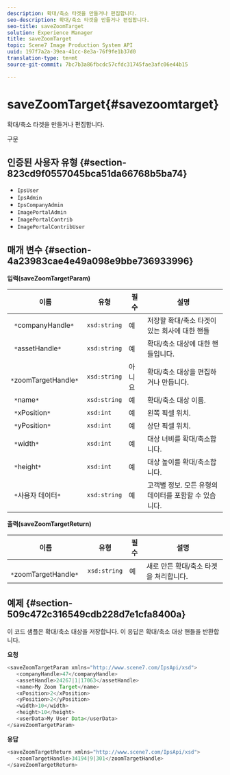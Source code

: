 ```yaml
---
description: 확대/축소 타겟을 만들거나 편집합니다.
seo-description: 확대/축소 타겟을 만들거나 편집합니다.
seo-title: saveZoomTarget
solution: Experience Manager
title: saveZoomTarget
topic: Scene7 Image Production System API
uuid: 197f7a2a-39ea-41cc-8e3a-76f9fe1b37d0
translation-type: tm+mt
source-git-commit: 7bc7b3a86fbcdc57cfdc31745fae3afc06e44b15

---
```



# saveZoomTarget{#savezoomtarget}

확대/축소 타겟을 만들거나 편집합니다.

구문

## 인증된 사용자 유형 {#section-823cd9f0557045bca51da66768b5ba74}

* `IpsUser`
* `IpsAdmin`
* `IpsCompanyAdmin`
* `ImagePortalAdmin`
* `ImagePortalContrib`
* `ImagePortalContribUser`

## 매개 변수 {#section-4a23983cae4e49a098e9bbe736933996}

**입력(saveZoomTargetParam)**

| 이름 | 유형 | 필수 | 설명 |
|---|---|---|---|
| ` *`companyHandle`*` | `xsd:string` | 예 | 저장할 확대/축소 타겟이 있는 회사에 대한 핸들 |
| ` *`assetHandle`*` | `xsd:string` | 예 | 확대/축소 대상에 대한 핸들입니다. |
| ` *`zoomTargetHandle`*` | `xsd:string` | 아니요 | 확대/축소 대상을 편집하거나 만듭니다. |
| ` *`name`*` | `xsd:string` | 예 | 확대/축소 대상 이름. |
| ` *`xPosition`*` | `xsd:int` | 예 | 왼쪽 픽셀 위치. |
| ` *`yPosition`*` | `xsd:int` | 예 | 상단 픽셀 위치. |
| ` *`width`*` | `xsd:int` | 예 | 대상 너비를 확대/축소합니다. |
| ` *`height`*` | `xsd:int` | 예 | 대상 높이를 확대/축소합니다. |
| ` *`사용자 데이터`*` | `xsd:string` | 예 | 고객별 정보. 모든 유형의 데이터를 포함할 수 있습니다. |

**출력(saveZoomTargetReturn)**

| 이름 | 유형 | 필수 | 설명 |
|---|---|---|---|
| ` *`zoomTargetHandle`*` | `xsd:string` | 예 | 새로 만든 확대/축소 타겟을 처리합니다. |

## 예제 {#section-509c472c316549cdb228d7e1cfa8400a}

이 코드 샘플은 확대/축소 대상을 저장합니다. 이 응답은 확대/축소 대상 핸들을 반환합니다.

**요청**

```java
<saveZoomTargetParam xmlns="http://www.scene7.com/IpsApi/xsd">
   <companyHandle>47</companyHandle>
   <assetHandle>24267|1|17063</assetHandle>
   <name>My Zoom Target</name>
   <xPosition>2</xPosition>
   <yPosition>2</yPosition>
   <width>10</width>
   <height>10</height>
   <userData>My User Data</userData>
</saveZoomTargetParam>
```

**응답**

```java
<saveZoomTargetReturn xmlns="http://www.scene7.com/IpsApi/xsd">
   <zoomTargetHandle>34194|9|301</zoomTargetHandle>
</saveZoomTargetReturn>
```

